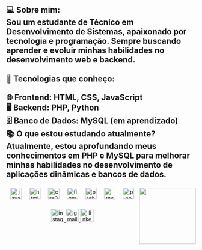 <h2 align="left">💻 Sobre mim:<br>Sou um estudante de Técnico em Desenvolvimento de Sistemas, apaixonado por tecnologia e programação. Sempre buscando aprender e evoluir minhas habilidades no desenvolvimento web e backend.<br><br>🔧 Tecnologias que conheço:<br><br>🌐 Frontend: HTML, CSS, JavaScript<br>🖥️ Backend: PHP, Python<br>🗄️ Banco de Dados: MySQL (em aprendizado)<br>📚 O que estou estudando atualmente?<br>Atualmente, estou aprofundando meus conhecimentos em PHP e MySQL para melhorar minhas habilidades no desenvolvimento de aplicações dinâmicas e bancos de dados.</h2>

###

<img align="right" height="150" src="https://64.media.tumblr.com/a651a892816348a8c7a2eeecd41e43a0/5d76508b2688ec32-70/s2048x3072_c4000,10417,94800,99306/602ede6cac8aaf7920df8709defa8b202d2d03c1.gif"  />

###

<div align="center">
  <img src="https://cdn.jsdelivr.net/gh/devicons/devicon/icons/javascript/javascript-original.svg" height="30" alt="javascript logo"  />
  <img width="12" />
  <img src="https://cdn.jsdelivr.net/gh/devicons/devicon/icons/html5/html5-original.svg" height="30" alt="html5 logo"  />
  <img width="12" />
  <img src="https://cdn.jsdelivr.net/gh/devicons/devicon/icons/css3/css3-original.svg" height="30" alt="css3 logo"  />
  <img width="12" />
  <img src="https://cdn.jsdelivr.net/gh/devicons/devicon/icons/figma/figma-original.svg" height="30" alt="figma logo"  />
  <img width="12" />
  <img src="https://cdn.jsdelivr.net/gh/devicons/devicon/icons/python/python-original.svg" height="30" alt="python logo"  />
  <img width="12" />
  <img src="https://cdn.jsdelivr.net/gh/devicons/devicon/icons/mysql/mysql-original.svg" height="30" alt="mysql logo"  />
  <img width="12" />
  <img src="https://cdn.jsdelivr.net/gh/devicons/devicon/icons/php/php-original.svg" height="30" alt="php logo"  />
</div>

###

<div align="center">
  <a href="https://www.instagram.com/uruguayedson_/?next=%2F" target="_blank">
    <img src="https://img.shields.io/static/v1?message=Instagram&logo=instagram&label=&color=E4405F&logoColor=white&labelColor=&style=for-the-badge" height="35" alt="instagram logo"  />
  </a>
  <a href="https://mail.google.com/mail/u/0/?tab=rm&ogbl#inbox?compose=GTvVlcSKkHbggGTzlvjhwxTzGlVxGtzhzRJfzWQVGqCQKfKCNszFTsGMXZwLXhcVKzTVqQcBwhZDv" target="_blank">
    <img src="https://img.shields.io/static/v1?message=Gmail&logo=gmail&label=&color=D14836&logoColor=white&labelColor=&style=for-the-badge" height="35" alt="gmail logo"  />
  </a>
  <img src="https://img.shields.io/static/v1?message=LinkedIn&logo=linkedin&label=&color=0077B5&logoColor=white&labelColor=&style=for-the-badge" height="35" alt="linkedin logo"  />
</div>

###
